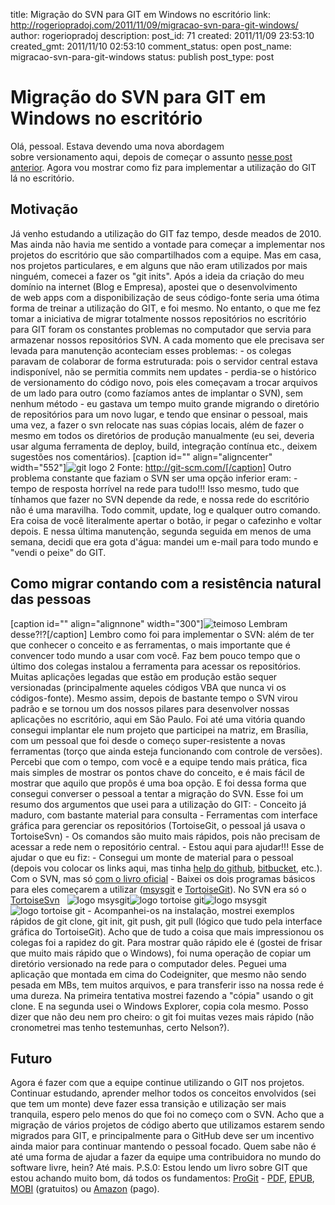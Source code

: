 title: Migração do SVN para GIT em Windows no escritório
link: http://rogeriopradoj.com/2011/11/09/migracao-svn-para-git-windows/
author: rogeriopradoj
description: 
post_id: 71
created: 2011/11/09 23:53:10
created_gmt: 2011/11/10 02:53:10
comment_status: open
post_name: migracao-svn-para-git-windows
status: publish
post_type: post

# Migração do SVN para GIT em Windows no escritório

Olá, pessoal. Estava devendo uma nova abordagem sobre versionamento aqui, depois de começar o assunto [nesse post anterior](/2010/10/16/versionamento-svn-e-git/). Agora vou mostrar como fiz para implementar a utilização do GIT lá no escritório. 

## Motivação

Já venho estudando a utilização do GIT faz tempo, desde meados de 2010. Mas ainda não havia me sentido a vontade para começar a implementar nos projetos do escritório que são compartilhados com a equipe. Mas em casa, nos projetos particulares, e em alguns que não eram utilizados por mais ninguém, comecei a fazer os "git inits". Após a ideia da criação do meu domínio na internet (Blog e Empresa), apostei que o desenvolvimento de web apps com a disponibilização de seus código-fonte seria uma ótima forma de treinar a utilização do GIT, e foi mesmo. No entanto, o que me fez tomar a iniciativa de migrar totalmente nossos repositórios no escritório para GIT foram os constantes problemas no computador que servia para armazenar nossos repositórios SVN. A cada momento que ele precisava ser levada para manutenção aconteciam esses problemas: \- os colegas paravam de colaborar de forma estruturada: pois o servidor central estava indisponível, não se permitia commits nem updates \- perdia-se o histórico de versionamento do código novo, pois eles começavam a trocar arquivos de um lado para outro (como fazíamos antes de implantar o SVN), sem nenhum método \- eu gastava um tempo muito grande migrando o diretório de repositórios para um novo lugar, e tendo que ensinar o pessoal, mais uma vez, a fazer o svn relocate nas suas cópias locais, além de fazer o mesmo em todos os diretórios de produção manualmente (eu sei, deveria usar alguma ferramenta de deploy, build, integração contínua etc., deixem sugestões nos comentários). [caption id="" align="aligncenter" width="552"]![git logo 2](http://git-scm.com/images/header.gif) Fonte: http://git-scm.com/[/caption] Outro problema constante que faziam o SVN ser uma opção inferior eram: \- tempo de resposta horrível na rede para tudo!!! Isso mesmo, tudo que tínhamos que fazer no SVN depende da rede, e nossa rede do escritório não é uma maravilha. Todo commit, update, log e qualquer outro comando. Era coisa de você literalmente apertar o botão, ir pegar o cafezinho e voltar depois. E nessa última manutenção, segunda seguida em menos de uma semana, decidi que era gota d'água: mandei um e-mail para todo mundo e "vendi o peixe" do GIT. 

## Como migrar contando com a resistência natural das pessoas

[caption id="" align="alignnone" width="300"]![teimoso](http://shopping.tray.com.br/theme/4/img/loja/4091/ofertas/583537g.jpg) Lembram desse?!?[/caption] Lembro como foi para implementar o SVN: além de ter que conhecer o conceito e as ferramentas, o mais importante que é convencer todo mundo a usar com você. Faz bem pouco tempo que o último dos colegas instalou a ferramenta para acessar os repositórios. Muitas aplicações legadas que estão em produção estão sequer versionadas (principalmente aqueles códigos VBA que nunca vi os códigos-fonte). Mesmo assim, depois de bastante tempo o SVN virou padrão e se tornou um dos nossos pilares para desenvolver nossas aplicações no escritório, aqui em São Paulo. Foi até uma vitória quando consegui implantar ele num projeto que participei na matriz, em Brasília, com um pessoal que foi desde o começo super-resistente a novas ferramentas (torço que ainda esteja funcionando com controle de versões). Percebi que com o tempo, com você e a equipe tendo mais prática, fica mais simples de mostrar os pontos chave do conceito, e é mais fácil de mostrar que aquilo que propôs é uma boa opção. E foi dessa forma que consegui converser o pessoal a tentar a migração do SVN. Esse foi um resumo dos argumentos que usei para a utilização do GIT: \- Conceito já maduro, com bastante material para consulta \- Ferramentas com interface gráfica para gerenciar os repositórios (TortoiseGit, o pessoal já usava o TortoiseSvn) \- Os comandos são muito mais rápidos, pois não precisam de acessar a rede nem o repositório central. \- Estou aqui para ajudar!!! Esse de ajudar o que eu fiz: \- Consegui um monte de material para o pessoal (depois vou colocar os links aqui, mas tinha [help do github](http://help.github.com/), [bitbucket](http://confluence.atlassian.com/display/BITBUCKET/Getting+Started+with+Bitbucket), etc.). Com o SVN, mas só [com o livro oficial](http://code.google.com/p/svnbook-pt-br/) \- Baixei os dois programas básicos para eles começarem a utilizar ([msysgit](http://code.google.com/p/msysgit/downloads/list) e [TortoiseGit](http://code.google.com/p/tortoisegit/)). No SVN era só o [TortoiseSvn](http://tortoisesvn.net/)   ![logo msysgit](http://code.google.com/p/msysgit/logo)![logo tortoise git](http://code.google.com/p/tortoisegit/logo)![logo msysgit](http://code.google.com/p/msysgit/logo)![logo tortoise git](http://code.google.com/p/tortoisegit/logo) \- Acompanhei-os na instalação, mostrei exemplos rápidos de git clone, git init, git push, git pull (lógico que tudo pela interface gráfica do TortoiseGit). Acho que de tudo a coisa que mais impressionou os colegas foi a rapidez do git. Para mostrar quão rápido ele é (gostei de frisar que muito mais rápido que o Windows), foi numa operação de copiar um diretório versionado na rede para o computador deles. Peguei uma aplicação que montada em cima do Codeigniter, que mesmo não sendo pesada em MBs, tem muitos arquivos, e para transferir isso na nossa rede é uma dureza. Na primeira tentativa mostrei fazendo a "cópia" usando o git clone. E na segunda usei o Windows Explorer, copia cola mesmo. Posso dizer que não deu nem pro cheiro: o git foi muitas vezes mais rápido (não cronometrei mas tenho testemunhas, certo Nelson?). 

## Futuro

Agora é fazer com que a equipe continue utilizando o GIT nos projetos. Continuar estudando, aprender melhor todos os conceitos envolvidos (sei que tem um monte) deve fazer essa transição e utilização ser mais tranquila, espero pelo menos do que foi no começo com o SVN. Acho que a migração de vários projetos de código aberto que utilizamos estarem sendo migrados para GIT, e principalmente para o GitHub deve ser um incentivo ainda maior para continuar mantendo o pessoal focado. Quem sabe não é até uma forma de ajudar a fazer da equipe uma contribuidora no mundo do software livre, hein? Até mais. P.S.0: Estou lendo um livro sobre GIT que estou achando muito bom, dá todos os fundamentos: [ProGit](http://progit.org/) \- [PDF](http://progit.org/ebook/progit.pdf), [EPUB](https://github.s3.amazonaws.com/media/progit.epub), [MOBI](http://progit.org/ebook/progit.mobi) (gratuitos) ou [Amazon](http://www.amazon.com/gp/product/1430218339?ie=UTF8&tag=prgi-20&linkCode=as2&camp=1789&creative=390957&creativeASIN=1430218339) (pago).